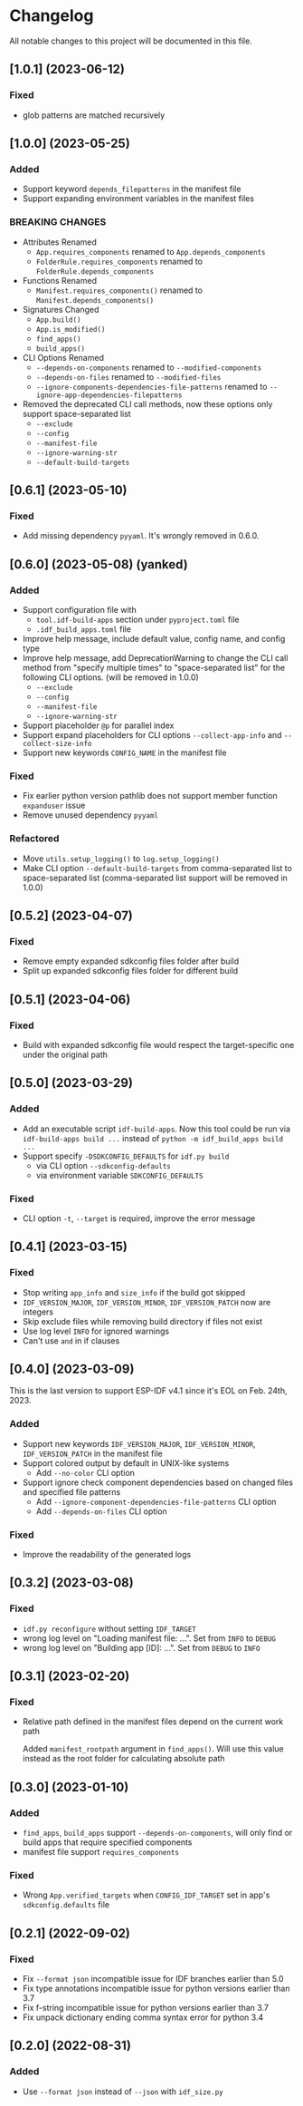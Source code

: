 # Changelog

All notable changes to this project will be documented in this file.

## [1.0.1] (2023-06-12)

### Fixed

- glob patterns are matched recursively

## [1.0.0] (2023-05-25)

### Added

- Support keyword `depends_filepatterns` in the manifest file
- Support expanding environment variables in the manifest files

### BREAKING CHANGES

- Attributes Renamed
  - `App.requires_components` renamed to `App.depends_components`
  - `FolderRule.requires_components` renamed to `FolderRule.depends_components`
- Functions Renamed
  - `Manifest.requires_components()` renamed to `Manifest.depends_components()`
- Signatures Changed
  - `App.build()`
  - `App.is_modified()`
  - `find_apps()`
  - `build_apps()`
- CLI Options Renamed
  - `--depends-on-components` renamed to `--modified-components`
  - `--depends-on-files` renamed to `--modified-files`
  - `--ignore-components-dependencies-file-patterns` renamed to `--ignore-app-dependencies-filepatterns`
- Removed the deprecated CLI call methods, now these options only support space-separated list
  - `--exclude`
  - `--config`
  - `--manifest-file`
  - `--ignore-warning-str`
  - `--default-build-targets`

## [0.6.1] (2023-05-10)

### Fixed

- Add missing dependency `pyyaml`. It's wrongly removed in 0.6.0.

## [0.6.0] (2023-05-08) (yanked)

### Added

- Support configuration file with
  - `tool.idf-build-apps` section under `pyproject.toml` file
  - `.idf_build_apps.toml` file
- Improve help message, include default value, config name, and config type
- Improve help message, add DeprecationWarning to change the CLI call method from "specify multiple times" to "space-separated list" for the following CLI options. (will be removed in 1.0.0)
  - `--exclude`
  - `--config`
  - `--manifest-file`
  - `--ignore-warning-str`
- Support placeholder `@p` for parallel index
- Support expand placeholders for CLI options `--collect-app-info` and `--collect-size-info`
- Support new keywords `CONFIG_NAME` in the manifest file

### Fixed

- Fix earlier python version pathlib does not support member function `expanduser` issue
- Remove unused dependency `pyyaml`

### Refactored

- Move `utils.setup_logging()` to `log.setup_logging()`
- Make CLI option `--default-build-targets` from comma-separated list to space-separated list (comma-separated list support will be removed in 1.0.0)

## [0.5.2] (2023-04-07)

### Fixed

- Remove empty expanded sdkconfig files folder after build
- Split up expanded sdkconfig files folder for different build

## [0.5.1] (2023-04-06)

### Fixed

- Build with expanded sdkconfig file would respect the target-specific one under the original path

## [0.5.0] (2023-03-29)

### Added

- Add an executable script `idf-build-apps`. Now this tool could be run via `idf-build-apps build ...` instead of `python -m idf_build_apps build ...`
- Support specify `-DSDKCONFIG_DEFAULTS` for `idf.py build`
  - via CLI option `--sdkconfig-defaults`
  - via environment variable `SDKCONFIG_DEFAULTS`

### Fixed

- CLI option `-t`, `--target` is required, improve the error message

## [0.4.1] (2023-03-15)

### Fixed

- Stop writing `app_info` and `size_info` if the build got skipped
- `IDF_VERSION_MAJOR`, `IDF_VERSION_MINOR`, `IDF_VERSION_PATCH` now are integers
- Skip exclude files while removing build directory if files not exist
- Use log level `INFO` for ignored warnings
- Can't use `and` in if clauses

## [0.4.0] (2023-03-09)

This is the last version to support ESP-IDF v4.1 since it's EOL on Feb. 24th, 2023.

### Added

- Support new keywords `IDF_VERSION_MAJOR`, `IDF_VERSION_MINOR`, `IDF_VERSION_PATCH` in the manifest file
- Support colored output by default in UNIX-like systems
  - Add `--no-color` CLI option
- Support ignore check component dependencies based on changed files and specified file patterns
  - Add `--ignore-component-dependencies-file-patterns` CLI option
  - Add `--depends-on-files` CLI option

### Fixed

- Improve the readability of the generated logs

## [0.3.2] (2023-03-08)

### Fixed

- `idf.py reconfigure` without setting `IDF_TARGET`
- wrong log level on "Loading manifest file: ...". Set from `INFO` to `DEBUG`
- wrong log level on "Building app \[ID\]: ...". Set from `DEBUG` to `INFO`

## [0.3.1] (2023-02-20)

### Fixed

- Relative path defined in the manifest files depend on the current work path

  Added `manifest_rootpath` argument in `find_apps()`. Will use this value instead as the root folder for calculating absolute path

## [0.3.0] (2023-01-10)

### Added

- `find_apps`, `build_apps` support `--depends-on-components`, will only find or build apps that require specified components
- manifest file support `requires_components`

### Fixed

-  Wrong `App.verified_targets` when `CONFIG_IDF_TARGET` set in app's `sdkconfig.defaults` file

## [0.2.1] (2022-09-02)

### Fixed

- Fix `--format json` incompatible issue for IDF branches earlier than 5.0
- Fix type annotations incompatible issue for python versions earlier than 3.7
- Fix f-string incompatible issue for python versions earlier than 3.7
- Fix unpack dictionary ending comma syntax error for python 3.4

## [0.2.0] (2022-08-31)

### Added

- Use `--format json` instead of `--json` with `idf_size.py`
